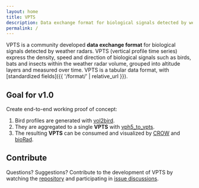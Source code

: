 ```yaml
---
layout: home
title: VPTS
description: Data exchange format for biological signals detected by weather radars
permalink: /
---
```


VPTS is a community developed **data exchange format** for biological signals detected by weather radars. VPTS (vertical profile time series) express the density, speed and direction of biological signals such as birds, bats and insects within the weather radar volume, grouped into altitude layers and measured over time. VPTS is a tabular data format, with [standardized fields]({{ '/format/' | relative_url }}).

## Goal for v1.0

Create end-to-end working proof of concept:

1. Bird profiles are generated with [vol2bird](https://github.com/adokter/vol2bird/).
2. They are aggregated to a single **VPTS** with [vph5_to_vpts](https://github.com/enram/vptstools).
3. The resulting **VPTS** can be consumed and visualized by [CROW](https://github.com/inbo/crow) and [bioRad](https://github.com/adokter/bioRad).

## Contribute

Questions? Suggestions? Contribute to the development of VPTS by watching the [repository](https://github.com/enram/vpts) and participating in [issue discussions](https://github.com/enram/vpts/issues).
